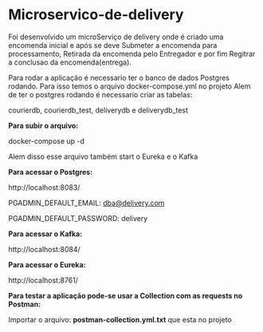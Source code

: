 # Microservico-de-delivery

Foi desenvolvido um microServiço de delivery onde é criado uma encomenda inicial e após se deve Submeter a encomenda para processamento, Retirada da encomenda pelo Entregador e por fim Regitrar a conclusao da encomenda(entrega).


Para rodar a aplicação é necessario ter o banco de dados Postgres rodando. Para isso temos o arquivo docker-compose.yml no projeto
Alem de ter o postgres rodando é necessario criar as tabelas:

courierdb, courierdb_test, deliverydb e deliverydb_test

**Para subir o arquivo:**

docker-compose up -d



Alem disso esse arquivo também start o Eureka e o Kafka


**Para acessar o Postgres:**

http://localhost:8083/

PGADMIN_DEFAULT_EMAIL: dba@delivery.com

PGADMIN_DEFAULT_PASSWORD: delivery


**Para acessar o Kafka:**

http://localhost:8084/


**Para acessar o Eureka:**

http://localhost:8761/




**Para testar a aplicação pode-se usar a Collection com as requests no Postman:**

Importar o arquivo: **postman-collection.yml.txt** que esta no projeto 
